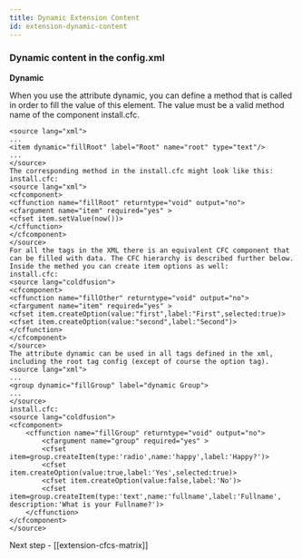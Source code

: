 ```yaml
---
title: Dynamic Extension Content
id: extension-dynamic-content
---
```


### Dynamic content in the config.xml ###

**Dynamic**

When you use the attribute dynamic, you can define a method that is called in order to fill the value of this element. The value must be a valid method name of the component install.cfc.

```lucee
<source lang="xml">
...
<item dynamic="fillRoot" label="Root" name="root" type="text"/>
...
</source>
The corresponding method in the install.cfc might look like this:
install.cfc:
<source lang="xml">
<cfcomponent>
<cffunction name="fillRoot" returntype="void" output="no">
<cfargument name="item" required="yes" >
<cfset item.setValue(now())>
</cffunction>
</cfcomponent>
</source>
For all the tags in the XML there is an equivalent CFC component that can be filled with data. The CFC hierarchy is described further below.
Inside the methed you can create item options as well:
install.cfc:
<source lang="coldfusion">
<cfcomponent>
<cffunction name="fillOther" returntype="void" output="no">
<cfargument name="item" required="yes" >
<cfset item.createOption(value:"first",label:"First",selected:true)>
<cfset item.createOption(value:"second",label:"Second")>
</cffunction>
</cfcomponent>
</source>
The attribute dynamic can be used in all tags defined in the xml, including the root tag config (except of course the option tag).
<source lang="xml">
...
<group dynamic="fillGroup" label="dynamic Group">
...
</source>
install.cfc:
<source lang="coldfusion">
<cfcomponent>
	<cffunction name="fillGroup" returntype="void" output="no">
		<cfargument name="group" required="yes" >
		<cfset item=group.createItem(type:'radio',name:'happy',label:'Happy?')>
		<cfset item.createOption(value:true,label:'Yes',selected:true)>
		<cfset item.createOption(value:false,label:'No')>
		<cfset item=group.createItem(type:'text',name:'fullname',label:'Fullname', description:'What is your Fullname?')>
	</cffunction>
</cfcomponent>
</source>
```

Next step - [[extension-cfcs-matrix]]
